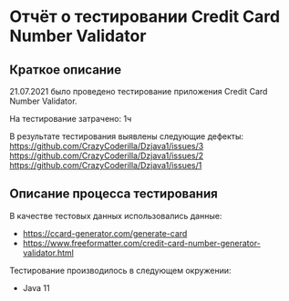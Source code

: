 # Отчёт о тестировании Credit Card Number Validator

## Краткое описание
21.07.2021 было проведено тестирование приложения Credit Card Number Validator.

На тестирование затрачено: 1ч

В результате тестирования выявлены следующие дефекты:
https://github.com/CrazyCoderilla/Dzjava1/issues/3
https://github.com/CrazyCoderilla/Dzjava1/issues/2
https://github.com/CrazyCoderilla/Dzjava1/issues/1

## Описание процесса тестирования

В качестве тестовых данных использовались данные:
* https://ccard-generator.com/generate-card
* https://www.freeformatter.com/credit-card-number-generator-validator.html

Тестирование производилось в следующем окружении:
* Java 11
